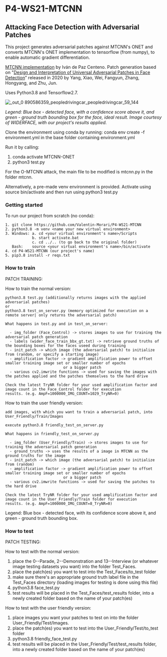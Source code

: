 # P4-WS21-MTCNN
## Attacking Face Detection with Adversarial Patches

This project generates adversarial patches against MTCNN's ONET and converts MTCNN's ONET implementation to tensorflow (from numpy), to enable automatic gradient differentiation. 

[MTCNN implementation](https://github.com/ipazc/mtcnn) by Iván de Paz Centeno. Patch generation based on "[Design and 
Interpretation of Universal Adversarial Patches in Face Detection](https://arxiv.org/abs/1912.05021)” released in 2020 by Yang, Xiao, Wei, Fangyun, Zhang, Hongyang, and Zhu, Jun.

Uses Python3.8 and Tensorflow2.7. 

![_out_0 890586359_peopledrivingcar_peopledrivingcar_59_144](https://user-images.githubusercontent.com/35852035/161250277-c0aa3d4a-c017-4d22-ab0b-801693956343.jpg)

_Legend: Blue box - detected face, with a confidence score above it, and green - ground truth bounding box for the face, ideal result. Image courtesy of WIDERFACE, with our project's results applied._

Clone the environment using conda by running: conda env create -f environment.yml in the base folder containing environment.yml

Run it by calling:
  1. conda activate MTCNN-ONET
  2. python3 test.py
  
For the O-MTCNN attack, the main file to be modified is mtcnn.py in the folder mtcnn. 

Alternatively, a pre-made venv environment is provided. Activate using source bin/activate and then run using python3 test.py

### Getting started

To run our project from scratch (no conda):

    1. git clone https://github.com/Valentin-Morari/P4-WS21-MTCNN
    2. python3.8 -m venv <name your new virtual environment>
    3. Windows: a. cd <your virtual environment's name>/Scripts
                b. start activate.bat
                c. cd ../.. (to go back to the original folder)
       Bash:    source <your virtual environment's name>/bin/activate
    4. cd P4-WS21-MTCNN (our project's name)
    5. pip3.8 install -r reqs.txt
  
### How to train 
  
PATCH TRAINING:
  
  How to train the normal version:
  
    python3.8 test.py (additionally returns images with the applied adversarial patches)
    or
    python3.8 test_on_server.py (memory optimized for execution on a remote server| only returns the adversarial patch)

    What happens in test.py and in test_on_server:
  
      - img_folder (Face_Control) -> stores images to use for training the adversarial patch generation
      - labels (wider_face_train_bbx_gt.txt) -> retrieve ground truths of the bounding boxes for the faces useed during training
      - init_patch -> which image (the adversarial patch) to initialize from (random, or specify a starting image)
      - amplification factor -> gradient amplification power to offset smaller training image set or smaller number of epochs 
                              or a bigger patch
      - various cv2.imwrite functions -> used for saving the images with the patches applied and the patches themselves to the hard drive

    Check the latest TryNR folder for your used amplification factor and image count in the Face_Control folder for execution 
    results. (e.g. AmpF=1000000_IMG_COUNT=1029_TryNR=0)
  
  How to train the user friendly version:
  
    add images, with which you want to train a adversarial patch, into User_Friendly/Train/Images
    
    execute python3.8 friendly_test_on_server.py
    
    What happens in friendly_test_on_server.py
    
      - img_folder (User_Friendly/Train) -> stores images to use for training the adversarial patch generation
      - ground_truths -> uses the results of a image in MTCNN as the ground truths for the image
      - init_patch -> which image (the adversarial patch) to initialize from (random)
      - amplification factor -> gradient amplification power to offset smaller training image set or smaller number of epochs 
                              or a bigger patch
      - various cv2.imwrite functions -> used for saving the patches to the hard drive
    
    Check the latest TryNR folder for your used amplification factor and image count in the User_Friendly/Train folder for execution 
    results. (e.g. AmpF=1000000_IMG_COUNT=8_TryNR=0)
  
  Legend: Blue box - detected face, with its confidence score above it, and green - ground truth bounding box.

### How to test 
  
PATCH TESTING:

How to test with the normal version:

  1. place the 0--Parade, 2--Demonstration and 13--Interview (or whatever image testing datasets you want) into the folder Test_Faces.
  2. place the patch(es) you want to test into the Test_Faces/to_test folder
  2. make sure there's an appropriate ground truth label file in the Test_Faces directory (loading images for testing is done using this file)
  3. python3.8 face_test.py
  4. test results will be placed in the Test_Faces/test_results folder, into a newly created folder based on the name of your patch(es)

How to test with the user friendly version:

  1. place images you want your patches to test on into the folder User_Friendly/Test/Images.
  2. place the patch(es) you want to test into the User_Friendly/Test/to_test folder
  3. python3.8 friendly_face_test.py
  4. test results will be placed in the User_Friendly/Test/test_results folder, into a newly created folder based on the name of your patch(es)

  
    
